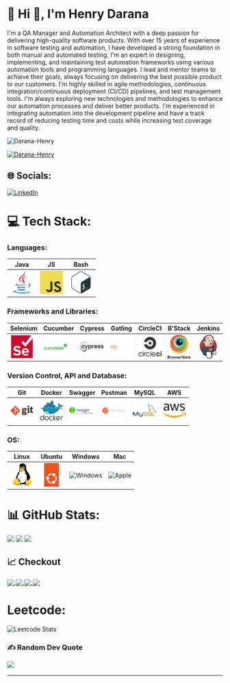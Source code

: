 # 💫 Hi 👋, I'm Henry Darana
I'm a QA Manager and Automation Architect with a deep passion for delivering high-quality software products. With over 15 years of experience in software testing and automation, I have developed a strong foundation in both manual and automated testing. I'm an expert in designing, implementing, and maintaining test automation frameworks using various automation tools and programming languages. I lead and mentor teams to achieve their goals, always focusing on delivering the best possible product to our customers. I'm highly skilled in agile methodologies, continuous integration/continuous deployment (CI/CD) pipelines, and test management tools. I'm always exploring new technologies and methodologies to enhance our automation processes and deliver better products. I'm experienced in integrating automation into the development pipeline and have a track record of reducing testing time and costs while increasing test coverage and quality.

<p align="left"> <img src="https://komarev.com/ghpvc/?username=Darana-Henry&label=Profile%20views&color=lightgrey&style=flat-square&abbreviated=true" alt="Darana-Henry" /> </p>
<p align="left"> <a href="https://github.com/ryo-ma/github-profile-trophy"><img src="https://github-profile-trophy.vercel.app/?username=Darana-Henry&theme=dark_dimmed&no-frame=true&no-bg=true" alt="Darana-Henry" /></a> </p>

## 🌐 Socials:
[![LinkedIn](https://img.shields.io/badge/LinkedIn-%230077B5.svg?logo=linkedin&logoColor=white)](https://linkedin.com/in/https://www.linkedin.com/in/henrydarana/) 

# 💻 Tech Stack:
<!--![Java](https://img.shields.io/badge/java-%23ED8B00.svg?style=flat-square&logo=java&logoColor=white) ![JavaScript](https://img.shields.io/badge/javascript-%23323330.svg?style=flat-square&logo=javascript&logoColor=%23F7DF1E) ![Shell Script](https://img.shields.io/badge/shell_script-%23121011.svg?style=flat-square&logo=gnu-bash&logoColor=white) ![AWS](https://img.shields.io/badge/AWS-%23FF9900.svg?style=flat-square&logo=amazon-aws&logoColor=white) ![Jenkins](https://img.shields.io/badge/jenkins-%232C5263.svg?style=flat-square&logo=jenkins&logoColor=white) ![MySQL](https://img.shields.io/badge/mysql-%2300f.svg?style=flat-square&logo=mysql&logoColor=white) ![LINUX](https://img.shields.io/badge/Linux-FCC624?style=flat-square&logo=linux&logoColor=black) ![Confluence](https://img.shields.io/badge/confluence-%23172BF4.svg?style=flat-square&logo=confluence&logoColor=white) ![Docker](https://img.shields.io/badge/docker-%230db7ed.svg?style=flat-square&logo=docker&logoColor=white) ![Gradle](https://img.shields.io/badge/Gradle-02303A.svg?style=flat-square&logo=Gradle&logoColor=white) ![Jira](https://img.shields.io/badge/jira-%230A0FFF.svg?style=flat-square&logo=jira&logoColor=white) ![Postman](https://img.shields.io/badge/Postman-FF6C37?style=flat-square&logo=postman&logoColor=white) ![Swagger](https://img.shields.io/badge/-Swagger-%23Clojure?style=flat-square&logo=swagger&logoColor=white)-->

### Languages:
| Java | JS | Bash |
|----------|----------|----------|
|  <img src="https://github.com/devicons/devicon/blob/master/icons/java/java-original.svg" title="Java"  alt="Java" width="55" height="55"/> |  <img src="https://github.com/devicons/devicon/blob/master/icons/javascript/javascript-original.svg" title="JavaScript" alt="JavaScript" width="55" height="55"/> |  <img src="https://github.com/devicons/devicon/blob/master/icons/bash/bash-original.svg" title="Bash" alt="Bash" width="55" height="55"/> |  

### Frameworks and Libraries:

| Selenium | Cucumber | Cypress | Gatling | CircleCI | B'Stack | Jenkins |
|----------|----------|----------|----------|----------|----------|----------|
|  <img src="https://github.com/devicons/devicon/blob/master/icons/selenium/selenium-original.svg" title="Selenium"  alt="Selenium" width="55" height="55"/>|  <img src="https://github.com/devicons/devicon/blob/master/icons/cucumber/cucumber-plain-wordmark.svg" title="Cucumber" alt="Cucumber" width="55" height="55"/>|  <img src="https://github.com/devicons/devicon/blob/master/icons/cypressio/cypressio-original-wordmark.svg" title="Cypress" alt="Cypress" width="55" height="55"/>|  <img src="https://github.com/devicons/devicon/blob/master/icons/gatling/gatling-original-wordmark.svg" title="Gatling" alt="Gatling" width="55" height="55"/>|  <img src="https://github.com/devicons/devicon/blob/master/icons/circleci/circleci-plain-wordmark.svg" title="CircleCI" alt="CircleCI" width="55" height="55"/>| <img src="https://github.com/devicons/devicon/blob/master/icons/browserstack/browserstack-original-wordmark.svg" title="BrowserStack" alt="BrowserStack" width="55" height="55"/>| <img src="https://github.com/devicons/devicon/blob/master/icons/jenkins/jenkins-original.svg" title="Jenkins" alt="Jenkins" width="55" height="55"/>|

### Version Control, API and Database:

| Git | Docker | Swagger | Postman | MySQL | AWS |
|----------|----------|----------|----------|----------|----------|
|<img src="https://github.com/devicons/devicon/blob/master/icons/git/git-original-wordmark.svg" title="Git" alt="Git" width="55" height="55"/>|<img src="https://github.com/devicons/devicon/blob/master/icons/docker/docker-original-wordmark.svg" title="Docker" alt="Docker" width="55" height="55"/>|  <img src="https://github.com/devicons/devicon/blob/master/icons/swagger/swagger-original-wordmark.svg" title="Swagger" alt="Swagger" width="55" height="55"/>|  <img src="https://github.com/devicons/devicon/blob/master/icons/postman/postman-original-wordmark.svg" title="Postman" alt="Postman" width="55" height="55"/>|<img src="https://github.com/devicons/devicon/blob/master/icons/mysql/mysql-original-wordmark.svg" title="MySQL" alt="MySQL" width="55" height="55"/>|<img src="https://github.com/devicons/devicon/blob/master/icons/amazonwebservices/amazonwebservices-original-wordmark.svg" title="AWS" alt="AWS" width="55" height="55"/>|

### OS: 

| Linux | Ubuntu | Windows | Mac |
|----------|----------|----------|----------|
| <img src="https://github.com/devicons/devicon/blob/master/icons/linux/linux-original.svg" title="Linux" alt="Linux" width="55" height="55"/> | <img src="https://github.com/devicons/devicon/blob/master/icons/ubuntu/ubuntu-original.svg" title="Ubuntu" alt="Ubuntu" width="55" height="55"/> | <img src="https://github.com/canaleal/devicon/blob/new-icon-kali-linux/icons/windows11/windows11-original.svg" title="Windows" alt="Windows" width="55" height="55"/>  | <img src="https://github.com/canaleal/devicon/blob/new-icon-kali-linux/icons/apple/apple-original.svg" title="Apple" alt="Apple" width="55" height="55"/> |



# 📊 GitHub Stats:
![](https://github-readme-stats.vercel.app/api?username=Darana-Henry&hide_border=false&include_all_commits=true&count_private=true&theme=dark)
![](https://github-readme-stats.vercel.app/api/top-langs/?username=Darana-Henry&hide_border=false&include_all_commits=true&count_private=true&layout=compact&theme=dark)
![](https://github-readme-streak-stats.herokuapp.com/?user=Darana-Henry&hide_border=false&theme=dark)

## &#x1f4c8; Checkout
<a href="https://github.com/Darana-Henry/leetcode-project">
  <img align="center" src="https://github-readme-stats.vercel.app/api/pin/?username=Darana-Henry&repo=leetcode-project&title_color=ffffff&text_color=c9cacc&icon_color=2bbc8a&bg_color=1d1f21" />
</a>

<a href="https://github.com/Darana-Henry/javascript-365">
  <img align="center" src="https://github-readme-stats.vercel.app/api/pin/?username=Darana-Henry&repo=javascript-365&title_color=ffffff&text_color=c9cacc&icon_color=2bbc8a&bg_color=1d1f21" />
</a>

<a href="https://github.com/Darana-Henry/e-commerce-selenium">
  <img align="center" src="https://github-readme-stats.vercel.app/api/pin/?username=Darana-Henry&repo=e-commerce-selenium&title_color=ffffff&text_color=c9cacc&icon_color=2bbc8a&bg_color=1d1f21" />
</a>

<a href="https://github.com/Darana-Henry/online-travel-selenium-page-object-docker-jenkins-aws">
  <img align="center" src="https://github-readme-stats.vercel.app/api/pin/?username=Darana-Henry&repo=online-travel-selenium-page-object-docker-jenkins-aws&title_color=ffffff&text_color=c9cacc&icon_color=2bbc8a&bg_color=1d1f21" />
</a>

# Leetcode:
![Leetcode Stats](https://leetcard.jacoblin.cool/onion-sandwich?ext=heatmap)

### ✍️ Random Dev Quote
![](https://quotes-github-readme.vercel.app/api?type=horizontal&theme=dark)

---
<!-- [![](https://visitcount.itsvg.in/api?id=Darana-Henry&icon=5&color=0)](https://visitcount.itsvg.in) -->
<!-- Proudly created with GPRM ( https://gprm.itsvg.in ) -->

